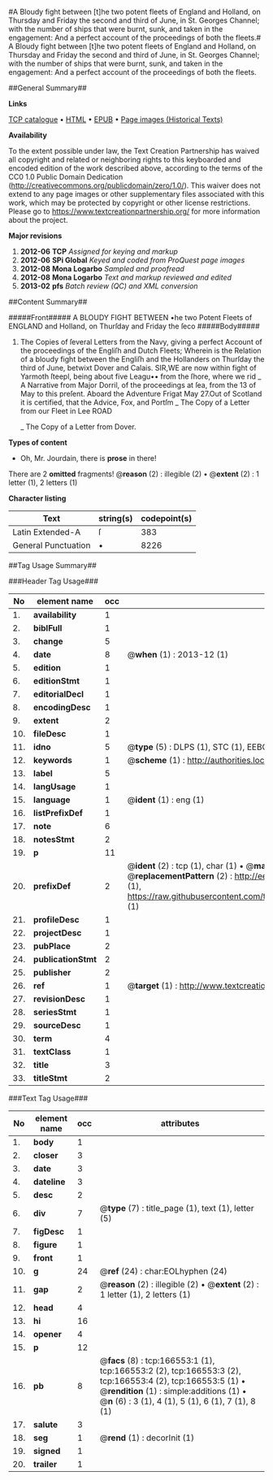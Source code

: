 #A Bloudy fight between [t]he two potent fleets of England and Holland, on Thursday and Friday the second and third of June, in St. Georges Channel; with the number of ships that were burnt, sunk, and taken in the engagement: And a perfect account of the proceedings of both the fleets.#
A Bloudy fight between [t]he two potent fleets of England and Holland, on Thursday and Friday the second and third of June, in St. Georges Channel; with the number of ships that were burnt, sunk, and taken in the engagement: And a perfect account of the proceedings of both the fleets.

##General Summary##

**Links**

[TCP catalogue](http://www.ota.ox.ac.uk/tcp/)  • 
[HTML](http://tei.it.ox.ac.uk/tcp/Texts-HTML/free/A74/A74888.html)  • 
[EPUB](http://tei.it.ox.ac.uk/tcp/Texts-EPUB/free/A74/A74888.epub) • 
[Page images (Historical Texts)](https://historicaltexts.jisc.ac.uk/eebo-50796651e)

**Availability**

To the extent possible under law, the Text Creation Partnership has waived all copyright and related or neighboring rights to this keyboarded and encoded edition of the work described above, according to the terms of the CC0 1.0 Public Domain Dedication (http://creativecommons.org/publicdomain/zero/1.0/). This waiver does not extend to any page images or other supplementary files associated with this work, which may be protected by copyright or other license restrictions. Please go to https://www.textcreationpartnership.org/ for more information about the project.

**Major revisions**

1. __2012-06__ __TCP__ *Assigned for keying and markup*
1. __2012-06__ __SPi Global__ *Keyed and coded from ProQuest page images*
1. __2012-08__ __Mona Logarbo__ *Sampled and proofread*
1. __2012-08__ __Mona Logarbo__ *Text and markup reviewed and edited*
1. __2013-02__ __pfs__ *Batch review (QC) and XML conversion*

##Content Summary##

#####Front#####
A BLOUDY FIGHT BETWEEN •he two Potent Fleets of ENGLAND and Holland, on Thurſday and Friday the ſeco
#####Body#####

1. The Copies of ſeveral Letters from the Navy, giving a perfect Account of the proceedings of the Engliſh and Dutch Fleets; Wherein is the Relation of a bloudy fight between the Engliſh and the Hollanders on Thurſday the third of June, betwixt Dover and Calais.
SIR,WE are now within fight of Yarmoth ſteepl, being about five Leagu•• from the ſhore, where we rid
    _ A Narrative from Major Dorril, of the proceedings at ſea, from the 13 of May to this preſent.
Aboard the Adventure Frigat May 27.Out of Scotland it is certified, that the Advice, Fox, and Portſm
    _ The Copy of a Letter from our Fleet in Lee ROAD

    _ The Copy of a Letter from Dover.

**Types of content**

  * Oh, Mr. Jourdain, there is **prose** in there!

There are 2 **omitted** fragments! 
 @__reason__ (2) : illegible (2)  •  @__extent__ (2) : 1 letter (1), 2 letters (1)

**Character listing**


|Text|string(s)|codepoint(s)|
|---|---|---|
|Latin Extended-A|ſ|383|
|General Punctuation|•|8226|

##Tag Usage Summary##

###Header Tag Usage###

|No|element name|occ|attributes|
|---|---|---|---|
|1.|__availability__|1||
|2.|__biblFull__|1||
|3.|__change__|5||
|4.|__date__|8| @__when__ (1) : 2013-12 (1)|
|5.|__edition__|1||
|6.|__editionStmt__|1||
|7.|__editorialDecl__|1||
|8.|__encodingDesc__|1||
|9.|__extent__|2||
|10.|__fileDesc__|1||
|11.|__idno__|5| @__type__ (5) : DLPS (1), STC (1), EEBO-CITATION (1), OCLC (1), VID (1)|
|12.|__keywords__|1| @__scheme__ (1) : http://authorities.loc.gov/ (1)|
|13.|__label__|5||
|14.|__langUsage__|1||
|15.|__language__|1| @__ident__ (1) : eng (1)|
|16.|__listPrefixDef__|1||
|17.|__note__|6||
|18.|__notesStmt__|2||
|19.|__p__|11||
|20.|__prefixDef__|2| @__ident__ (2) : tcp (1), char (1)  •  @__matchPattern__ (2) : ([0-9\-]+):([0-9IVX]+) (1), (.+) (1)  •  @__replacementPattern__ (2) : http://eebo.chadwyck.com/downloadtiff?vid=$1&page=$2 (1), https://raw.githubusercontent.com/textcreationpartnership/Texts/master/tcpchars.xml#$1 (1)|
|21.|__profileDesc__|1||
|22.|__projectDesc__|1||
|23.|__pubPlace__|2||
|24.|__publicationStmt__|2||
|25.|__publisher__|2||
|26.|__ref__|1| @__target__ (1) : http://www.textcreationpartnership.org/docs/. (1)|
|27.|__revisionDesc__|1||
|28.|__seriesStmt__|1||
|29.|__sourceDesc__|1||
|30.|__term__|4||
|31.|__textClass__|1||
|32.|__title__|3||
|33.|__titleStmt__|2||


###Text Tag Usage###

|No|element name|occ|attributes|
|---|---|---|---|
|1.|__body__|1||
|2.|__closer__|3||
|3.|__date__|3||
|4.|__dateline__|3||
|5.|__desc__|2||
|6.|__div__|7| @__type__ (7) : title_page (1), text (1), letter (5)|
|7.|__figDesc__|1||
|8.|__figure__|1||
|9.|__front__|1||
|10.|__g__|24| @__ref__ (24) : char:EOLhyphen (24)|
|11.|__gap__|2| @__reason__ (2) : illegible (2)  •  @__extent__ (2) : 1 letter (1), 2 letters (1)|
|12.|__head__|4||
|13.|__hi__|16||
|14.|__opener__|4||
|15.|__p__|12||
|16.|__pb__|8| @__facs__ (8) : tcp:166553:1 (1), tcp:166553:2 (2), tcp:166553:3 (2), tcp:166553:4 (2), tcp:166553:5 (1)  •  @__rendition__ (1) : simple:additions (1)  •  @__n__ (6) : 3 (1), 4 (1), 5 (1), 6 (1), 7 (1), 8 (1)|
|17.|__salute__|3||
|18.|__seg__|1| @__rend__ (1) : decorInit (1)|
|19.|__signed__|1||
|20.|__trailer__|1||
